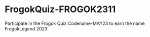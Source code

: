# FrogokQuiz-FROGOK2311
Participate in the Frogok Quiz Codename-MAY23 to earn the name FrogokLegend 2023
